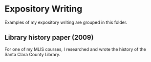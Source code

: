 # Expository Writing

Examples of my expository writing are grouped in this folder.

## Library history paper (2009)

For one of my MLIS courses, I researched and wrote the history of the Santa Clara County Library.
